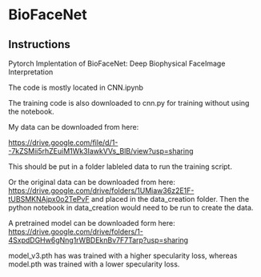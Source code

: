 # BioFaceNet

## Instructions

Pytorch Implentation of BioFaceNet: Deep Biophysical FaceImage Interpretation

The code is mostly located in CNN.ipynb

The training code is also downloaded to cnn.py for training without using the notebook.

My data can be downloaded from here:

https://drive.google.com/file/d/1--7kZSMii5rhZEuiM1Wk3IawkVVs_BlB/view?usp=sharing

This should be put in a folder lableled data to run the training script.

Or the original data can be downloaded from here: https://drive.google.com/drive/folders/1UMiaw36z2E1F-tUBSMKNAjpx0o2TePvF
and placed in the data_creation folder. Then the python notebook in data_creation would need to be run to create the data.

A pretrained model can be downloaded form here:
https://drive.google.com/drive/folders/1-4SxpdDGHw6gNng1rWBDEknBv7F7Tarp?usp=sharing

model_v3.pth has was trained with a higher specularity loss, whereas model.pth was trained with a lower specularity loss.
